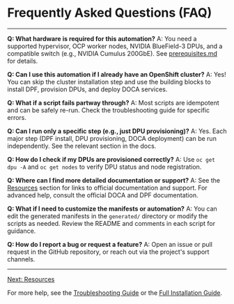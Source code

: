 # Frequently Asked Questions (FAQ)

---

**Q: What hardware is required for this automation?**
A: You need a supported hypervisor, OCP worker nodes, NVIDIA BlueField-3 DPUs, and a compatible switch (e.g., NVIDIA Cumulus 200GbE). See [prerequisites.md](prerequisites.md) for details.

**Q: Can I use this automation if I already have an OpenShift cluster?**
A: Yes! You can skip the cluster installation step and use the building blocks to install DPF, provision DPUs, and deploy DOCA services.

**Q: What if a script fails partway through?**
A: Most scripts are idempotent and can be safely re-run. Check the troubleshooting guide for specific errors.

**Q: Can I run only a specific step (e.g., just DPU provisioning)?**
A: Yes. Each major step (DPF install, DPU provisioning, DOCA deployment) can be run independently. See the relevant section in the docs.

**Q: How do I check if my DPUs are provisioned correctly?**
A: Use `oc get dpu -A` and `oc get nodes` to verify DPU status and node registration.

**Q: Where can I find more detailed documentation or support?**
A: See the [Resources](resources.md) section for links to official documentation and support. For advanced help, consult the official DOCA and DPF documentation.

**Q: What if I need to customize the manifests or automation?**
A: You can edit the generated manifests in the `generated/` directory or modify the scripts as needed. Review the README and comments in each script for guidance.

**Q: How do I report a bug or request a feature?**
A: Open an issue or pull request in the GitHub repository, or reach out via the project's support channels.

---

[Next: Resources](resources.md)

For more help, see the [Troubleshooting Guide](troubleshooting.md) or the [Full Installation Guide](full-installation.md).
